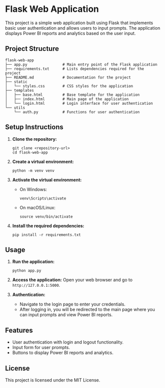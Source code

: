 # Flask Web Application

This project is a simple web application built using Flask that implements basic user authentication and allows users to input prompts. The application displays Power BI reports and analytics based on the user input.

## Project Structure

```
flask-web-app
├── app.py                # Main entry point of the Flask application
├── requirements.txt      # Lists dependencies required for the project
├── README.md             # Documentation for the project
├── static
│   └── styles.css        # CSS styles for the application
├── templates
│   ├── base.html         # Base template for the application
│   ├── index.html        # Main page of the application
│   └── login.html        # Login interface for user authentication
└── utils
    └── auth.py           # Functions for user authentication
```

## Setup Instructions

1. **Clone the repository:**
   ```
   git clone <repository-url>
   cd flask-web-app
   ```

2. **Create a virtual environment:**
   ```
   python -m venv venv
   ```

3. **Activate the virtual environment:**
   - On Windows:
     ```
     venv\Scripts\activate
     ```
   - On macOS/Linux:
     ```
     source venv/bin/activate
     ```

4. **Install the required dependencies:**
   ```
   pip install -r requirements.txt
   ```

## Usage

1. **Run the application:**
   ```
   python app.py
   ```

2. **Access the application:**
   Open your web browser and go to `http://127.0.0.1:5000`.

3. **Authentication:**
   - Navigate to the login page to enter your credentials.
   - After logging in, you will be redirected to the main page where you can input prompts and view Power BI reports.

## Features

- User authentication with login and logout functionality.
- Input form for user prompts.
- Buttons to display Power BI reports and analytics.

## License

This project is licensed under the MIT License.